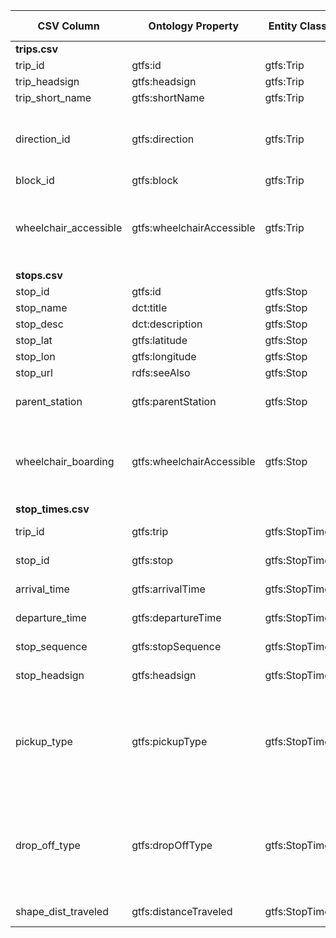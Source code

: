 | CSV Column           | Ontology Property | Entity Class | Rel. Entity Class | Subject Generation    | Join Condition | Datatype | Function Name | Function Output |
| --- | --- | --- | --- | --- | --- | --- | --- | --- |
| **trips.csv** |  |  |  |  |  |  |  |  |
| trip_id | gtfs:id | gtfs:Trip |  | http://transport.linkeddata.es/madrid/trips/{trip_id} |  | xsd:string |  |  |
| trip_headsign | gtfs:headsign | gtfs:Trip |  | http://transport.linkeddata.es/madrid/trips/{trip_id} |  | xsd:string |  |  |
| trip_short_name | gtfs:shortName | gtfs:Trip |  | http://transport.linkeddata.es/madrid/trips/{trip_id} |  | xsd:string |  |  |
| direction_id | gtfs:direction | gtfs:Trip | skos:Concept | http://transport.linkeddata.es/madrid/trips/{trip_id} |  |  | mapDirection | 0: http://transport.linkeddata.es/kos/direction/one-direction <br> 1: http://transport.linkeddata.es/kos/direction/opposite-direction |
| block_id | gtfs:block | gtfs:Trip |  | http://transport.linkeddata.es/madrid/trips/{trip_id} |  | xsd:string |  |  |
| wheelchair_accessible | gtfs:wheelchairAccessible | gtfs:Trip | skos:Concept | http://transport.linkeddata.es/madrid/trips/{trip_id} |  |  | mapWheelchairAccessible | 0: http://transport.linkeddata.es/kos/wheelchair-accesible/no-information <br> 1: http://transport.linkeddata.es/kos/wheelchair-accesible/accesible <br> 2: http://transport.linkeddata.es/kos/wheelchair-accesible/inaccesible |
| **stops.csv** |  |  |  |  |  |  |  |  |
| stop_id | gtfs:id | gtfs:Stop |  | http://transport.linkeddata.es/madrid/stops/{stop_id} |  | xsd:string |  |  |
| stop_name | dct:title | gtfs:Stop |  | http://transport.linkeddata.es/madrid/stops/{stop_id} |  | xsd:string |  |  |
| stop_desc | dct:description | gtfs:Stop |  | http://transport.linkeddata.es/madrid/stops/{stop_id} |  | xsd:string |  |  |
| stop_lat | gtfs:latitude | gtfs:Stop |  | http://transport.linkeddata.es/madrid/stops/{stop_id} |  | geo:lat |  |  |
| stop_lon | gtfs:longitude | gtfs:Stop |  | http://transport.linkeddata.es/madrid/stops/{stop_id} |  | geo:long |  |  |
| stop_url | rdfs:seeAlso | gtfs:Stop |  | http://transport.linkeddata.es/madrid/stops/{stop_id} |  | xsd:anyURI |  |  |
| parent_station | gtfs:parentStation | gtfs:Stop | gtfs:Station | http://transport.linkeddata.es/madrid/stops/{stop_id} | stops.parent_station = stops.stop_id (of parent) |  |  |  |
| wheelchair_boarding | gtfs:wheelchairAccessible | gtfs:Stop | skos:Concept | http://transport.linkeddata.es/madrid/stops/{stop_id} |  |  | mapWheelchairAccessible | 0: http://transport.linkeddata.es/kos/wheelchair-accesible/no-information <br> 1: http://transport.linkeddata.es/kos/wheelchair-accesible/accesible <br> 2: http://transport.linkeddata.es/kos/wheelchair-accesible/inaccesible |
| **stop_times.csv** |  |  |  |  |  |  |  |  |
| trip_id | gtfs:trip | gtfs:StopTime | gtfs:Trip | http://transport.linkeddata.es/madrid/stop_times/{trip_id}-{stop_sequence} | stop_times.trip_id = trips.trip_id |  |  |  |
| stop_id | gtfs:stop | gtfs:StopTime | gtfs:Stop | http://transport.linkeddata.es/madrid/stop_times/{trip_id}-{stop_sequence} | stop_times.stop_id = stops.stop_id |  |  |  |
| arrival_time | gtfs:arrivalTime | gtfs:StopTime |  | http://transport.linkeddata.es/madrid/stop_times/{trip_id}-{stop_sequence} |  | schema:Time |  |  |
| departure_time | gtfs:departureTime | gtfs:StopTime |  | http://transport.linkeddata.es/madrid/stop_times/{trip_id}-{stop_sequence} |  | schema:Time |  |  |
| stop_sequence | gtfs:stopSequence | gtfs:StopTime |  | http://transport.linkeddata.es/madrid/stop_times/{trip_id}-{stop_sequence} |  | xsd:nonNegativeInteger |  |  |
| stop_headsign | gtfs:headsign | gtfs:StopTime |  | http://transport.linkeddata.es/madrid/stop_times/{trip_id}-{stop_sequence} |  | xsd:string |  |  |
| pickup_type | gtfs:pickupType | gtfs:StopTime | skos:Concept | http://transport.linkeddata.es/madrid/stop_times/{trip_id}-{stop_sequence} |  |  | mapPickupType | 0: http://transport.linkeddata.es/kos/pickup/available <br> 1: http://transport.linkeddata.es/kos/pickup/not-available <br> 2: http://transport.linkeddata.es/kos/pickup/must-phone <br> 3: http://transport.linkeddata.es/kos/pickup/coordinate-with-driver |
| drop_off_type | gtfs:dropOffType | gtfs:StopTime | skos:Concept | http://transport.linkeddata.es/madrid/stop_times/{trip_id}-{stop_sequence} |  |  | mapDropOffType | 0: http://transport.linkeddata.es/kos/drop-off/available <br> 1: http://transport.linkeddata.es/kos/drop-off/not-available <br> 2: http://transport.linkeddata.es/kos/drop-off/must-phone <br> 3: http://transport.linkeddata.es/kos/drop-off/coordinate-with-driver |
| shape_dist_traveled | gtfs:distanceTraveled | gtfs:StopTime |  | http://transport.linkeddata.es/madrid/stop_times/{trip_id}-{stop_sequence} |  | gtfs:nonNegativeFloat |  |  |
